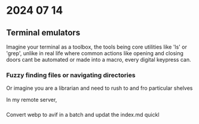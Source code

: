 # 2024 07 14

## Terminal emulators

Imagine your terminal as a toolbox, the tools being core utilities like 'ls' or 'grep', unlike in real life where common actions like opening and closing doors cant be automated or made into a macro, every digital keypress can.

### Fuzzy finding files or navigating directories

Or imagine you are a librarian and need to rush to and fro particular shelves

In my remote server,

###

Convert webp to avif in a batch and updat the index.md quickl
